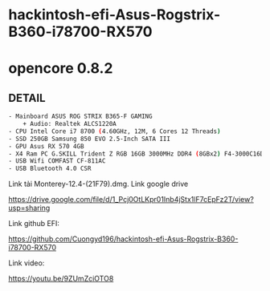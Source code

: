 # hackintosh-efi-Asus-Rogstrix-B360-i78700-RX570

# opencore 0.8.2

## DETAIL
```sh
- Mainboard ASUS ROG STRIX B365-F GAMING
    + Audio: Realtek ALCS1220A
- CPU Intel Core i7 8700 (4.60GHz, 12M, 6 Cores 12 Threads)
- SSD 250GB Samsung 850 EVO 2.5-Inch SATA III
- GPU Asus RX 570 4GB
- X4 Ram PC G.SKILL Trident Z RGB 16GB 3000MHz DDR4 (8GBx2) F4-3000C16D-16GTZR 
- USB Wifi COMFAST CF-811AC 
- USB Bluetooth 4.0 CSR
```
Link tải Monterey-12.4-(21F79).dmg. Link google drive

https://drive.google.com/file/d/1_Pcj0OtLKpr01Inb4jStx1lF7cEpFz2T/view?usp=sharing

Link github EFI:

https://github.com/Cuongyd196/hackintosh-efi-Asus-Rogstrix-B360-i78700-RX570

Link video:

https://youtu.be/9ZUmZciOTO8
